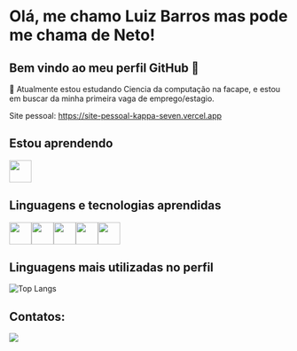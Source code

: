 # Olá, me chamo Luiz Barros mas pode me chama de Neto!
## Bem vindo ao meu perfil GitHub 👋

:walking: Atualmente estou estudando Ciencia da computação na facape, e estou em buscar da minha primeira vaga de emprego/estagio.

Site pessoal: https://site-pessoal-kappa-seven.vercel.app

## Estou aprendendo

 <img loading="lazy" src="https://cdn.jsdelivr.net/gh/devicons/devicon@latest/icons/csharp/csharp-original.svg" width="40" height="40" />
          
## Linguagens e tecnologias aprendidas

 <img loading="lazy" src="https://cdn.jsdelivr.net/gh/devicons/devicon@latest/icons/javascript/javascript-original.svg" width="40" height="40" /><img loading="lazy" src="https://cdn.jsdelivr.net/gh/devicons/devicon@latest/icons/python/python-original.svg" width="40" height="40" /><img loading="lazy" src="https://cdn.jsdelivr.net/gh/devicons/devicon@latest/icons/express/express-original.svg" width="40" height="40" /><img loading="lazy" src="https://cdn.jsdelivr.net/gh/devicons/devicon@latest/icons/git/git-original.svg" width="40" height="40" /><img loading="lazy" src="https://cdn.jsdelivr.net/gh/devicons/devicon@latest/icons/mongodb/mongodb-original.svg" width="40" height="40" />

## Linguagens mais utilizadas no perfil
![Top Langs](https://github-readme-stats-git-masterrstaa-rickstaa.vercel.app/api/top-langs/?username=LuizBarros-code&bg_color=000&border_color=30A3DC&title_color=E94D5F&text_color=FFF)
 ## Contatos:
 <div>
  <a href="https://www.linkedin.com/in/luiz-barros-bb79a0269/" target="_blank"><img loading="lazy" src="https://img.shields.io/badge/-LinkedIn-%230077B5?style=for-the-badge&logo=linkedin&logoColor=white" target="_blank"></a>
 </div>
          
 
          
          

